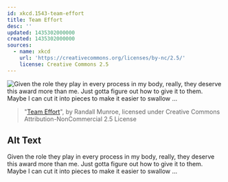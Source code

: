 ```yaml
---
id: xkcd.1543-team-effort
title: Team Effort
desc: ''
updated: 1435302000000
created: 1435302000000
sources:
  - name: xkcd
    url: 'https://creativecommons.org/licenses/by-nc/2.5/'
    license: Creative Commons 2.5
---
```

![Given the role they play in every process in my body, really, they deserve this award more than me. Just gotta figure out how to give it to them. Maybe I can cut it into pieces to make it easier to swallow ...](https://imgs.xkcd.com/comics/team_effort.png)
> "[Team Effort](https://xkcd.com/1543/)", by Randall Munroe, licensed under Creative Commons Attribution-NonCommercial 2.5 License

## Alt Text
Given the role they play in every process in my body, really, they deserve this award more than me. Just gotta figure out how to give it to them. Maybe I can cut it into pieces to make it easier to swallow ...
